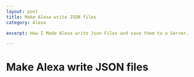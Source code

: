 ```yaml
---
layout: post
title: Make Alexa write JSON files
category: Alexa

excerpt: How I Made Alexa write Json Files and save them to a Server.

---
```


# Make Alexa write JSON files

